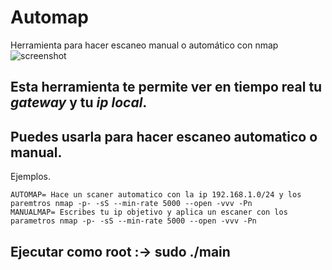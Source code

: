 # Automap
Herramienta para hacer escaneo manual o automático con nmap
![screenshot](https://user-images.githubusercontent.com/58263431/175098458-28a2276b-d8d9-46a7-b93e-e942d0b55d9d.png)

## Esta herramienta te permite ver en tiempo real tu *gateway* y tu *ip local*.
## Puedes usarla para hacer escaneo automatico o manual.
Ejemplos.

    AUTOMAP= Hace un scaner automatico con la ip 192.168.1.0/24 y los paremtros nmap -p- -sS --min-rate 5000 --open -vvv -Pn
    MANUALMAP= Escribes tu ip objetivo y aplica un escaner con los parametros nmap -p- -sS --min-rate 5000 --open -vvv -Pn

## Ejecutar como root :-> sudo ./main
